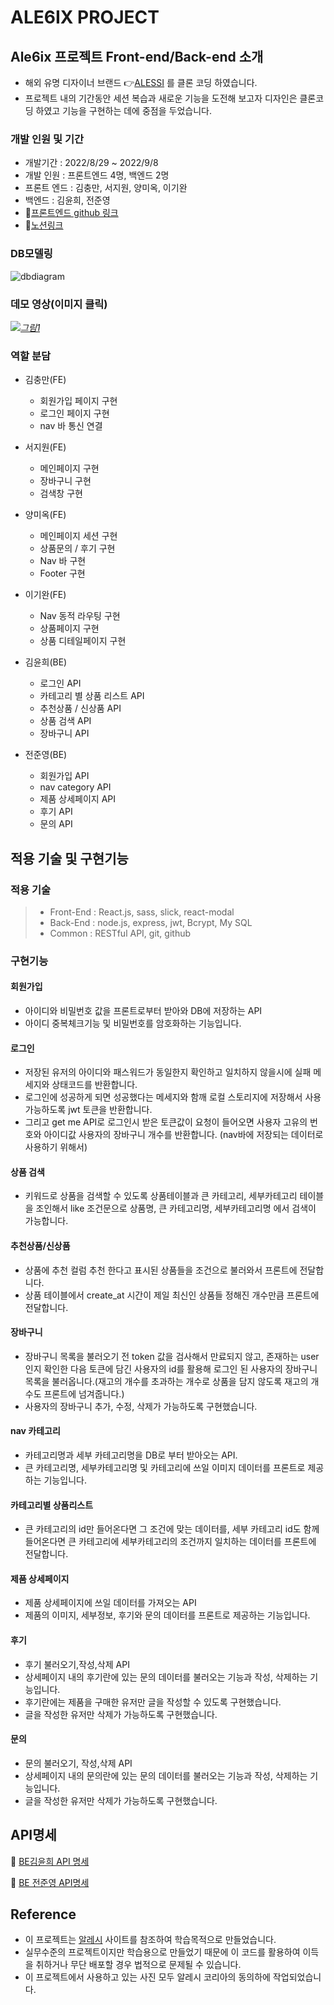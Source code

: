 # ALE6IX PROJECT

## Ale6ix 프로젝트 Front-end/Back-end 소개

- 해외 유명 디자이너 브랜드 👉[ALESSI](http://alessi.co.kr) 를 클론 코딩 하였습니다.
- 프로젝트 내의 기간동안 세션 복습과 새로운 기능을 도전해 보고자 디자인은 클론코딩 하였고 기능을 구현하는 데에 중점을 두었습니다.

### 개발 인원 및 기간

- 개발기간 : 2022/8/29 ~ 2022/9/8
- 개발 인원 : 프론트엔드 4명, 백엔드 2명
- 프론트 엔드 : 김충만, 서지원, 양미옥, 이기완
- 백엔드 : 김윤희, 전준영
- 📌[프론트엔드 github 링크](https://github.com/wecode-bootcamp-korea/justcode-6-1st-ale6ix-front)
- 📌[노션링크](https://www.notion.so/wecode/2-ALE6IX-8d773b95be3e494ab5eac1b7b3d79770)

### DB모델링

 ![dbdiagram](https://user-images.githubusercontent.com/108918591/189637074-f0625129-197c-4797-b49c-8d292311a169.png)


### 데모 영상(이미지 클릭)

*[![그림1](https://user-images.githubusercontent.com/108918591/189640738-9201e3a2-f085-4048-a763-36b58fb3e09c.png)
](https://youtu.be/wADxnbQD330)*

### 역할 분담
- 김충만(FE)
  
  - 회원가입 페이지 구현
  - 로그인 페이지 구현
  - nav 바 통신 연결
- 서지원(FE)
  - 메인페이지 구현
  - 장바구니 구현
  - 검색창 구현
- 양미옥(FE)
  - 메인페이지 세션 구현
  - 상품문의 / 후기 구현
  - Nav 바 구현
  - Footer 구현
- 이기완(FE)
  - Nav 동적 라우팅 구현
  - 상품페이지 구현
  - 상품 디테일페이지 구현
- 김윤희(BE)
  - 로그인 API
  - 카테고리 별 상품 리스트 API
  - 추천상품 / 신상품 API
  - 상품 검색 API
  - 장바구니 API
- 전준영(BE)
  - 회원가입 API
  - nav category API
  - 제품 상세페이지 API
  - 후기 API
  - 문의 API

## 적용 기술 및 구현기능

### 적용 기술

> - Front-End : React.js, sass, slick, react-modal
> - Back-End : node.js, express, jwt, Bcrypt, My SQL
> - Common : RESTful API, git, github

### 구현기능

#### 회원가입
  - 아이디와 비밀번호 값을 프론트로부터 받아와 DB에 저장하는 API
  - 아이디 중복체크기능 및 비밀번호를 암호화하는 기능입니다.
#### 로그인
  - 저장된 유저의 아이디와 패스워드가 동일한지 확인하고 일치하지 않을시에 실패 메세지와 상태코드를 반환합니다.
  - 로그인에 성공하게 되면 성공했다는 메세지와 함깨 로컬 스토리지에 저장해서 사용 가능하도록 jwt 토큰을 반환합니다.
  - 그리고 get me API로 로그인시 받은 토큰값이 요청이 들어오면 사용자 고유의 번호와 아이디값 사용자의 장바구니 개수를 반환합니다. (nav바에 저장되는 데이터로 사용하기 위해서)
#### 상품 검색
  - 키워드로 상품을 검색할 수 있도록 상품테이블과 큰 카테고리, 세부카테고리 테이블을 조인해서 like 조건문으로 상품명, 큰 카테고리명, 세부카테고리명 에서 검색이 가능합니다.
#### 추천상품/신상품
  - 상품에 추천 컬럼 추천 한다고 표시된 상품들을 조건으로 불러와서 프론트에 전달합니다.
  - 상품 테이블에서 create_at 시간이 제일 최신인 상품들 정해진 개수만큼 프론트에 전달합니다.
#### 장바구니
  - 장바구니 목록을 불러오기 전 token 값을 검사해서 만료되지 않고, 존재하는 user인지 확인한 다음 토큰에 담긴 사용자의 id를 활용해 로그인 된 사용자의 장바구니 목록을 불러옵니다.(재고의 개수를 초과하는 개수로 상품을 담지 않도록 재고의 개수도 프론트에 넘겨줍니다.)
  - 사용자의 장바구니 추가, 수정, 삭제가 가능하도록 구현했습니다.
#### nav 카테고리
  - 카테고리명과 세부 카테고리명을 DB로 부터 받아오는 API.
  - 큰 카테고리명, 세부카테고리명 및 카테고리에 쓰일 이미지 데이터를 프론트로 제공하는 기능입니다.
#### 카테고리별 상품리스트
  - 큰 카테고리의 id만 들어온다면 그 조건에 맞는 데이터를, 세부 카테고리 id도 함께 들어온다면 큰 카테고리에 세부카테고리의 조건까지 일치하는 데이터를 프론트에 전달합니다.
#### 제품 상세페이지
  - 제품 상세페이지에 쓰일 데이터를 가져오는 API
  - 제품의 이미지, 세부정보, 후기와 문의 데이터를 프론트로 제공하는 기능입니다.
#### 후기
  - 후기 불러오기,작성,삭제 API
  - 상세페이지 내의 후기란에 있는 문의 데이터를 불러오는 기능과 작성, 삭제하는 기능입니다.
  - 후기란에는 제품을 구매한 유저만 글을 작성할 수 있도록 구현했습니다.
  - 글을 작성한 유저만 삭제가 가능하도록 구현했습니다.
#### 문의
  - 문의 불러오기, 작성,삭제 API
  - 상세페이지 내의 문의란에 있는 문의 데이터를 불러오는 기능과 작성, 삭제하는 기능입니다.
  - 글을 작성한 유저만 삭제가 가능하도록 구현했습니다.

## API명세
📌 [BE김윤희 API 명세](https://documenter.getpostman.com/view/22727251/VUxNRT71)

📌 [BE 전준영 API명세](https://documenter.getpostman.com/view/22723440/VUxNSTYp)

## Reference

- 이 프로젝트는 [알레시](http://alessi.co.kr) 사이트를 참조하여 학습목적으로 만들었습니다.
- 실무수준의 프로젝트이지만 학습용으로 만들었기 때문에 이 코드를 활용하여 이득을 취하거나 무단 배포할 경우 법적으로 문제될 수 있습니다.
- 이 프로젝트에서 사용하고 있는 사진 모두 알레시 코리아의 동의하에 작업되었습니다.


